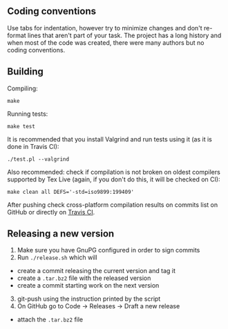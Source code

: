 ## Coding conventions

Use tabs for indentation, however try to minimize changes and don't re-format lines that aren't part of your task. The project has a long history and when most of the code was created, there were many authors but no coding conventions.

## Building

Compiling:
```
make
```

Running tests:
```
make test
```

It is recommended that you install Valgrind and run tests using it (as it is done in Travis CI):
```
./test.pl --valgrind
```

Also recommended: check if compilation is not broken on oldest compilers supported by Tex Live (again, if you don't do this, it will be checked on CI):
```
make clean all DEFS='-std=iso9899:199409'
```

After pushing check cross-platform compilation results on commits list on GitHub or directly on [Travis CI](https://travis-ci.org/pkubowicz/opendetex).

## Releasing a new version

1. Make sure you have GnuPG configured in order to sign commits
2. Run `./release.sh` which will
- create a commit releasing the current version and tag it
- create a `.tar.bz2` file with the released version
- create a commit starting work on the next version
3. git-push using the instruction printed by the script
4. On GitHub go to Code → Releases → Draft a new release
  - attach the `.tar.bz2` file
